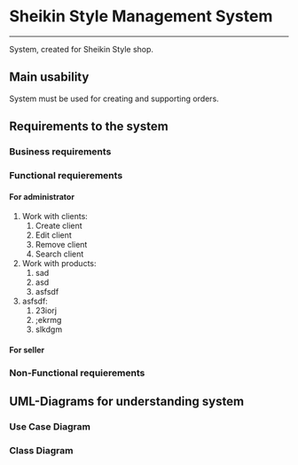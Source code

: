 # Sheikin Style Management System

----

System, created for Sheikin Style shop.

## Main usability

System must be used for creating and supporting orders.

## Requirements to the system

### Business requirements

### Functional requierements

#### For administrator

1. Work with clients:
    1. Create client
    2. Edit client
    3. Remove client
    4. Search client
2. Work with products:
    1. sad
    2. asd
    3. asfsdf
3. asfsdf:
    1. 23iorj
    2. ;ekrmg
    3. slkdgm

#### For seller

### Non-Functional requierements

## UML-Diagrams for understanding system

### Use Case Diagram

### Class Diagram
